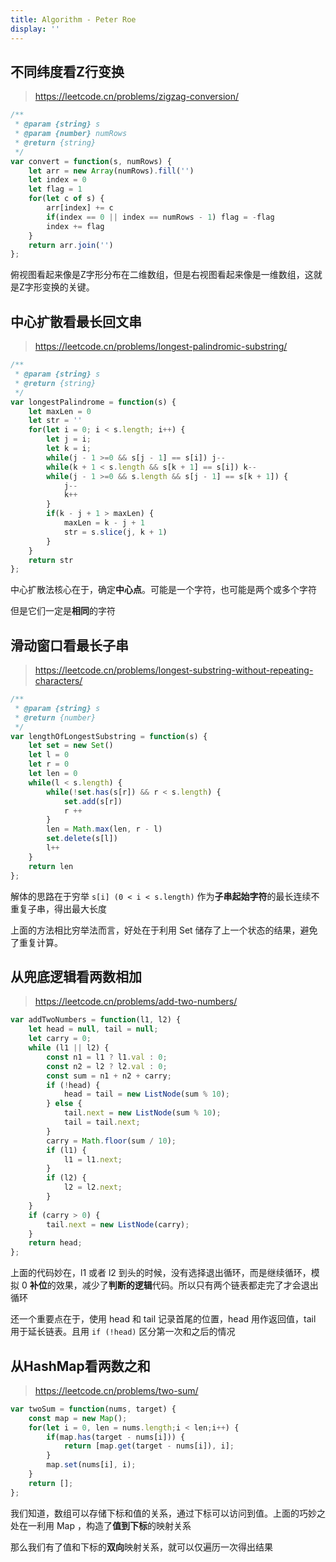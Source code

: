 ```yaml
---
title: Algorithm - Peter Roe
display: ''
---
```


## 不同纬度看Z行变换

> https://leetcode.cn/problems/zigzag-conversion/

```js
/**
 * @param {string} s
 * @param {number} numRows
 * @return {string}
 */
var convert = function(s, numRows) {
    let arr = new Array(numRows).fill('')
    let index = 0
    let flag = 1
    for(let c of s) {
        arr[index] += c
        if(index == 0 || index == numRows - 1) flag = -flag
        index += flag
    }
    return arr.join('')
};
```

俯视图看起来像是Z字形分布在二维数组，但是右视图看起来像是一维数组，这就是Z字形变换的关键。

## 中心扩散看最长回文串

> https://leetcode.cn/problems/longest-palindromic-substring/

```js
/**
 * @param {string} s
 * @return {string}
 */
var longestPalindrome = function(s) {
    let maxLen = 0
    let str = ''
    for(let i = 0; i < s.length; i++) {
        let j = i;
        let k = i;
        while(j - 1 >=0 && s[j - 1] == s[i]) j--
        while(k + 1 < s.length && s[k + 1] == s[i]) k--
        while(j - 1 >=0 && s.length && s[j - 1] == s[k + 1]) {
            j--
            k++
        }
        if(k - j + 1 > maxLen) {
            maxLen = k - j + 1
            str = s.slice(j, k + 1)
        }
    }
    return str
};
```

中心扩散法核心在于，确定**中心点**。可能是一个字符，也可能是两个或多个字符

但是它们一定是**相同**的字符

## 滑动窗口看最长子串

> https://leetcode.cn/problems/longest-substring-without-repeating-characters/

```js
/**
 * @param {string} s
 * @return {number}
 */
var lengthOfLongestSubstring = function(s) {
    let set = new Set()
    let l = 0
    let r = 0
    let len = 0
    while(l < s.length) {
        while(!set.has(s[r]) && r < s.length) {
            set.add(s[r])
            r ++
        }
        len = Math.max(len, r - l)
        set.delete(s[l])
        l++
    }
    return len
};
```

解体的思路在于穷举 `s[i] (0 < i < s.length)` 作为**子串起始字符**的最长连续不重复子串，得出最大长度

上面的方法相比穷举法而言，好处在于利用 Set 储存了上一个状态的结果，避免了重复计算。

## 从兜底逻辑看两数相加

> https://leetcode.cn/problems/add-two-numbers/

```js
var addTwoNumbers = function(l1, l2) {
    let head = null, tail = null;
    let carry = 0;
    while (l1 || l2) {
        const n1 = l1 ? l1.val : 0;
        const n2 = l2 ? l2.val : 0;
        const sum = n1 + n2 + carry;
        if (!head) {
            head = tail = new ListNode(sum % 10);
        } else {
            tail.next = new ListNode(sum % 10);
            tail = tail.next;
        }
        carry = Math.floor(sum / 10);
        if (l1) {
            l1 = l1.next;
        }
        if (l2) {
            l2 = l2.next;
        }
    }
    if (carry > 0) {
        tail.next = new ListNode(carry);
    }
    return head;
};
```

上面的代码妙在，l1 或者 l2 到头的时候，没有选择退出循环，而是继续循环，模拟 0 **补位**的效果，减少了**判断的逻辑**代码。所以只有两个链表都走完了才会退出循环

还一个重要点在于，使用 head 和 tail 记录首尾的位置，head 用作返回值，tail 用于延长链表。且用 `if (!head)` 区分第一次和之后的情况

## 从HashMap看两数之和

> https://leetcode.cn/problems/two-sum/

```js
var twoSum = function(nums, target) {
    const map = new Map();
    for(let i = 0, len = nums.length;i < len;i++) {
        if(map.has(target - nums[i])) {
            return [map.get(target - nums[i]), i];
        }
        map.set(nums[i], i);
    }
    return [];
};
```

我们知道，数组可以存储下标和值的关系，通过下标可以访问到值。上面的巧妙之处在一利用 Map ，构造了**值到下标**的映射关系

那么我们有了值和下标的**双向**映射关系，就可以仅遍历一次得出结果
